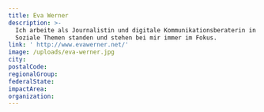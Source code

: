 ```yaml
---
title: Eva Werner
description: >-
  Ich arbeite als Journalistin und digitale Kommunikationsberaterin in Berlin.
  Soziale Themen standen und stehen bei mir immer im Fokus.
link: ' http://www.evawerner.net/'
image: /uploads/eva-werner.jpg
city:
postalCode:
regionalGroup:
federalState:
impactArea:
organization:
---
```


